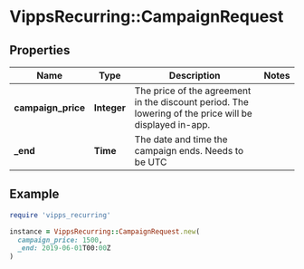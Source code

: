 # VippsRecurring::CampaignRequest

## Properties

| Name | Type | Description | Notes |
| ---- | ---- | ----------- | ----- |
| **campaign_price** | **Integer** | The price of the agreement in the discount period. The lowering of the price will be displayed in-app. |  |
| **_end** | **Time** | The date and time the campaign ends. Needs to be UTC |  |

## Example

```ruby
require 'vipps_recurring'

instance = VippsRecurring::CampaignRequest.new(
  campaign_price: 1500,
  _end: 2019-06-01T00:00Z
)
```

